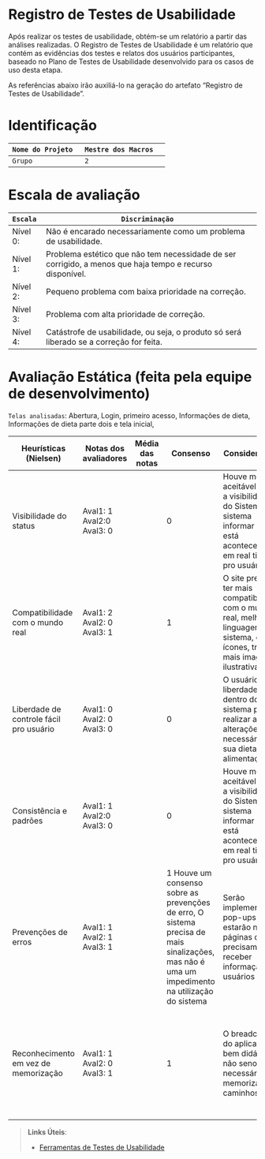 # Registro de Testes de Usabilidade

Após realizar os testes de usabilidade, obtém-se um relatório a partir das análises realizadas. O Registro de Testes de Usabilidade é um relatório que contém as evidências dos testes e relatos dos usuários participantes, baseado no Plano de Testes de Usabilidade desenvolvido para os casos de uso desta etapa.

As referências abaixo irão auxiliá-lo na geração do artefato “Registro de Testes de Usabilidade”.

# Identificação 

|`Nome do Projeto `| `Mestre dos Macros  ` | 
|--------------------|------------------------------------|
|`Grupo`  | `2` | 


# Escala de avaliação 

|`Escala `| `Discriminação ` |                 
|--------------------|------------------------------------|
|Nível 0:    | Não é encarado necessariamente como um problema de usabilidade.    |  
|Nível 1:    | Problema estético que não tem necessidade de ser corrigido, a menos que haja tempo e recurso disponível. |  
|Nível 2:    | Pequeno problema com baixa prioridade na correção.    |
|Nível 3:    | Problema com alta prioridade de correção.    |
|Nível 4:    | Catástrofe de usabilidade, ou seja, o produto só será liberado se a correção for feita.     |  

# Avaliação Estática (feita pela equipe de desenvolvimento) 

`Telas analisadas`: Abertura, Login, primeiro acesso, Informações de dieta, Informações de dieta parte dois e tela inicial, 

|Heurísticas (Nielsen) | Notas dos avaliadores  | Média das notas   |Consenso |Considerações |Melhorias |
|--------------------|------------------------------------|----------------------------------------|----------------------------------------|----------------------------------------|----------------------------------------|
|Visibilidade do status    | Aval1: 1    Aval2:0  Aval3: 0  ||0 |Houve média aceitável sobre a visibilidade do Sistema. o sistema informar o que está acontecendo em real time pro usuário. | -|
|Compatibilidade com o mundo real     | Aval1: 2  Aval2: 0  Aval3: 1  ||1 |O site precisa ter mais compatibilidade com o mundo real, melhorar a linguagem do sistema, os ícones, trazer mais imagens ilustrativas    | -|
|Liberdade de controle fácil pro usuário     | Aval1: 0   Aval2: 0  Aval3: 0   ||0 |O usuário tem liberdade dentro do sistema para realizar as alterações necessárias em sua dieta e alimentação   | -|
|Consistência e padrões     | Aval1: 1    Aval2:0  Aval3: 0  ||0 |Houve média aceitável sobre a visibilidade do Sistema. o sistema informar o que está acontecendo em real time pro usuário. | -|
|Prevenções de erros     |Aval1: 1  Aval2: 1  Aval3: 1   ||1 Houve um consenso sobre as prevenções de erro, O sistema precisa de mais sinalizações, mas não é uma um impedimento na utilização do sistema    | Serão implementados pop-ups que estarão nas páginas que precisam receber informação dos usuários    |
|Reconhecimento em vez de memorização    | Aval1: 1  Aval2: 0  Aval3: 1  ||1 |O breadcrumb do aplicativo é bem didático não seno necessário memorizar os caminhos, | Mas é importante em algumas ações do aplicativo colocar o caminho que o usuário fez|






> **Links Úteis**:
> - [Ferramentas de Testes de Usabilidade](https://www.usability.gov/how-to-and-tools/resources/templates.html)
